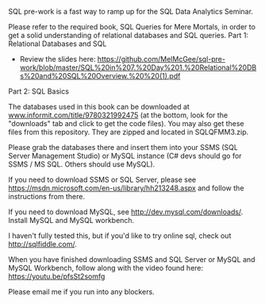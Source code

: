 SQL pre-work is a fast way to ramp up for the SQL Data Analytics Seminar.

Please refer to the required book, SQL Queries for Mere Mortals,  in order to get a solid understanding of relational databases and SQL queries.
Part 1: Relational Databases and SQL
- Review the slides here: https://github.com/MelMcGee/sql-pre-work/blob/master/SQL%20in%207.%20Day%201.%20Relational%20DBs%20and%20SQL%20Overview.%20%20(1).pdf

Part 2: SQL Basics

The databases used in this book can be downloaded at www.informit.com/title/9780321992475 (at the bottom, look for the "downloads" tab and click to get the code files). You may also get these files from this repository. They are zipped and located in SQLQFMM3.zip.

Please grab the databases there and insert them into your SSMS (SQL Server Management Studio) or MySQL instance (C# devs should go for SSMS / MS SQL. Others should use MySQL).

If you need to download SSMS or SQL Server, please see https://msdn.microsoft.com/en-us/library/hh213248.aspx and follow the instructions from there.

If you need to download MySQL, see http://dev.mysql.com/downloads/. Install MySQL and MySQL workbench.

I haven't fully tested this, but if you'd like to try online sql, check out http://sqlfiddle.com/.

When you have finished downloading SSMS and SQL Server or MySQL and MySQL Workbench, follow along with the video found here: https://youtu.be/pfsSt2somfg

Please email me if you run into any blockers.
